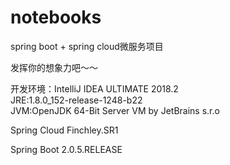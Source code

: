 # notebooks

spring boot + spring cloud微服务项目

发挥你的想象力吧～～

开发环境：IntelliJ IDEA ULTIMATE 2018.2  
JRE:1.8.0_152-release-1248-b22  
JVM:OpenJDK 64-Bit Server VM by JetBrains s.r.o  

Spring Cloud Finchley.SR1

Spring Boot 2.0.5.RELEASE
